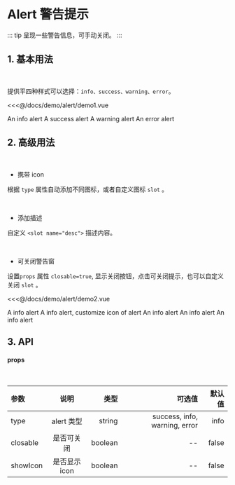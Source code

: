 # Alert 警告提示

::: tip
呈现一些警告信息，可手动关闭。
:::

## 1. 基本用法

<br>

提供平四种样式可以选择：`info、success、warning、error`。

<demo>
<div slot="code">

<<<@/docs/demo/alert/demo1.vue

</div>
<div slot="comp">
  <Alert>An info alert</Alert>
  <Alert type="success">A success alert</Alert>
  <Alert type="warning">A warning alert</Alert>
  <Alert type="error">An error alert</Alert>
</div>
</demo>

## 2. 高级用法

<br>

-   携带 icon

根据 `type` 属性自动添加不同图标，或者自定义图标 `slot` 。

<br>

-   添加描述

自定义 `<slot name="desc">` 描述内容。

<br>

-   可关闭警告窗

设置`props` 属性 `closable=true`, 显示关闭按钮，点击可关闭提示，也可以自定义关闭 `slot` 。

<demo>
<div slot="code">

<<<@/docs/demo/alert/demo2.vue

</div>
<div slot="comp">
  <Alert type="info" show-icon>A info alert</Alert>
  <Alert type="success" show-icon>
    A info alert, customize icon of alert
    <Icon type="md-folder" slot="icon"/>
  </Alert>
  <Alert show-icon type="warning">
        An info alert
        <template slot="desc">This is the description of alert </template>
    </Alert>
    <Alert show-icon closable type="error">
        An info alert
        <template slot="desc">This is the description of alert </template>
    </Alert>
    <Alert show-icon closable type="info">
        An info alert
        <template slot="desc">This is the description of alert,
         customize icon of alert </template>
        <Icon type="md-folder" slot="close"/>
    </Alert>
</div>
</demo>

## 3. API

#### props

<br>

| 参数     |     说明      |    类型 |                        可选值 | 默认值 |
| :------- | :-----------: | ------: | ----------------------------: | -----: |
| type     |  alert 类型   |  string | success, info, warning, error |   info |
| closable |  是否可关闭   | boolean |                            -- |  false |
| showIcon | 是否显示 icon | boolean |                            -- |  false |

<BackTop />
